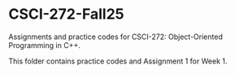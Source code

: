 # CSCI-272-Fall25
Assignments and practice codes for CSCI-272: Object-Oriented Programming in C++.

This folder contains practice codes and Assignment 1 for Week 1.
